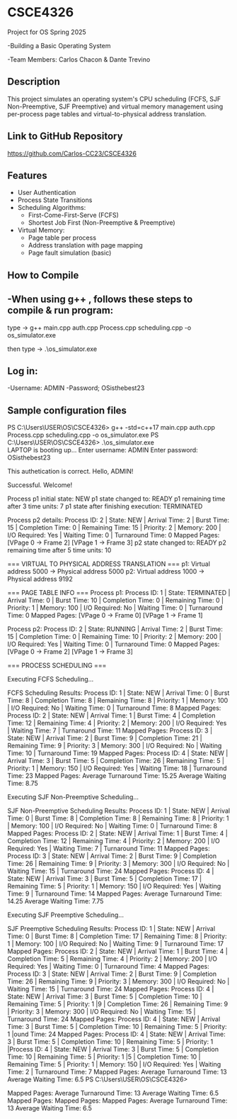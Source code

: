 # CSCE4326
Project for OS Spring 2025

-Building a Basic Operating System

-Team Members: Carlos Chacon & Dante Trevino

## Description
This project simulates an operating system's CPU scheduling (FCFS, SJF Non-Preemptive, SJF Preemptive) and virtual memory management using per-process page tables and virtual-to-physical address translation.

## Link to GitHub Repository
https://github.com/Carlos-CC23/CSCE4326

## Features
- User Authentication
- Process State Transitions
- Scheduling Algorithms:
  - First-Come-First-Serve (FCFS)
  - Shortest Job First (Non-Preemptive & Preemptive)
- Virtual Memory:
  - Page table per process
  - Address translation with page mapping
  - Page fault simulation (basic)

## How to Compile

-When using g++ , follows these steps to compile & run program:
-
type -> g++ main.cpp auth.cpp Process.cpp scheduling.cpp -o os_simulator.exe
  
  then type -> .\os_simulator.exe

  
## Log in:
-Username: ADMIN
-Password; OSisthebest23

## Sample configuration files
PS C:\Users\USER\OS\CSCE4326> g++ -std=c++17 main.cpp auth.cpp Process.cpp scheduling.cpp -o os_simulator.exe
PS C:\Users\USER\OS\CSCE4326> .\os_simulator.exe           
LAPTOP is booting up...
Enter username: ADMIN
Enter password: OSisthebest23

This authetication is correct. Hello, ADMIN!

Successful. Welcome!

Process p1 initial state: NEW
p1 state changed to: READY
p1 remaining time after 3 time units: 7
p1 state after finishing execution: TERMINATED

Process p2 details:
Process ID: 2 | State: NEW | Arrival Time: 2 | Burst Time: 15 | Completion Time: 0 | Remaining Time: 15 | Priority: 2 | Memory: 200 | I/O Required: Yes | Waiting Time: 0 | Turnaround Time: 0
Mapped Pages: [VPage 0 -> Frame 2] [VPage 1 -> Frame 3] 
p2 state changed to: READY
p2 remaining time after 5 time units: 10

=== VIRTUAL TO PHYSICAL ADDRESS TRANSLATION ===
p1: Virtual address 5000 -> Physical address 5000
p2: Virtual address 1000 -> Physical address 9192

=== PAGE TABLE INFO ===
Process p1:
Process ID: 1 | State: TERMINATED | Arrival Time: 0 | Burst Time: 10 | Completion Time: 0 | Remaining Time: 0 | Priority: 1 | Memory: 100 | I/O Required: No | Waiting Time: 0 | Turnaround Time: 0
Mapped Pages: [VPage 0 -> Frame 0] [VPage 1 -> Frame 1]    

Process p2:
Process ID: 2 | State: RUNNING | Arrival Time: 2 | Burst Time: 15 | Completion Time: 0 | Remaining Time: 10 | Priority: 2 | Memory: 200 | I/O Required: Yes | Waiting Time: 0 | Turnaround Time: 0
Mapped Pages: [VPage 0 -> Frame 2] [VPage 1 -> Frame 3]    

=== PROCESS SCHEDULING ===

Executing FCFS Scheduling...

FCFS Scheduling Results:
Process ID: 1 | State: NEW | Arrival Time: 0 | Burst Time: 8 | Completion Time: 8 | Remaining Time: 8 | Priority: 1 | Memory: 100 | I/O Required: No | Waiting Time: 0 | Turnaround Time: 8
Mapped Pages:
Process ID: 2 | State: NEW | Arrival Time: 1 | Burst Time: 4 | Completion Time: 12 | Remaining Time: 4 | Priority: 2 | Memory: 200 | I/O Required: Yes | Waiting Time: 7 | Turnaround Time: 11
Mapped Pages:
Process ID: 3 | State: NEW | Arrival Time: 2 | Burst Time: 9 | Completion Time: 21 | Remaining Time: 9 | Priority: 3 | Memory: 300 | I/O Required: No | Waiting Time: 10 | Turnaround Time: 19
Mapped Pages:
Process ID: 4 | State: NEW | Arrival Time: 3 | Burst Time: 5 | Completion Time: 26 | Remaining Time: 5 | Priority: 1 | Memory: 150 | I/O Required: Yes | Waiting Time: 18 | Turnaround Time: 23
Mapped Pages:
Average Turnaround Time: 15.25
Average Waiting Time: 8.75

Executing SJF Non-Preemptive Scheduling...

SJF Non-Preemptive Scheduling Results:
Process ID: 1 | State: NEW | Arrival Time: 0 | Burst Time: 8 | Completion Time: 8 | Remaining Time: 8 | Priority: 1 | Memory: 100 | I/O Required: No | Waiting Time: 0 | Turnaround Time: 8
Mapped Pages:
Process ID: 2 | State: NEW | Arrival Time: 1 | Burst Time: 4 | Completion Time: 12 | Remaining Time: 4 | Priority: 2 | Memory: 200 | I/O Required: Yes | Waiting Time: 7 | Turnaround Time: 11
Mapped Pages:
Process ID: 3 | State: NEW | Arrival Time: 2 | Burst Time: 9 | Completion Time: 26 | Remaining Time: 9 | Priority: 3 | Memory: 300 | I/O Required: No | Waiting Time: 15 | Turnaround Time: 24
Mapped Pages:
Process ID: 4 | State: NEW | Arrival Time: 3 | Burst Time: 5 | Completion Time: 17 | Remaining Time: 5 | Priority: 1 | Memory: 150 | I/O Required: Yes | Waiting Time: 9 | Turnaround Time: 14
Mapped Pages:
Average Turnaround Time: 14.25
Average Waiting Time: 7.75

Executing SJF Preemptive Scheduling...

SJF Preemptive Scheduling Results:
Process ID: 1 | State: NEW | Arrival Time: 0 | Burst Time: 8 | Completion Time: 17 | Remaining Time: 8 | Priority: 1 | Memory: 100 | I/O Required: No | Waiting Time: 9 | Turnaround Time: 17
Mapped Pages:
Process ID: 2 | State: NEW | Arrival Time: 1 | Burst Time: 4 | Completion Time: 5 | Remaining Time: 4 | Priority: 2 | Memory: 200 | I/O Required: Yes | Waiting Time: 0 | Turnaround Time: 4
Mapped Pages:
Process ID: 3 | State: NEW | Arrival Time: 2 | Burst Time: 9 | Completion Time: 26 | Remaining Time: 9 | Priority: 3 | Memory: 300 | I/O Required: No | Waiting Time: 15 | Turnaround Time: 24
Mapped Pages:
Process ID: 4 | State: NEW | Arrival Time: 3 | Burst Time: 5 | Completion Time: 10 | Remaining Time: 5 | Priority: 1 |9 | Completion Time: 26 | Remaining Time: 9 | Priority: 3 | Memory: 300 | I/O Required: No | Waiting Time: 15 | Turnaround Time: 24
Mapped Pages:
Process ID: 4 | State: NEW | Arrival Time: 3 | Burst Time: 5 | Completion Time: 10 | Remaining Time: 5 | Priority: 1 |ound Time: 24
Mapped Pages:
Process ID: 4 | State: NEW | Arrival Time: 3 | Burst Time: 5 | Completion Time: 10 | Remaining Time: 5 | Priority: 1 |Process ID: 4 | State: NEW | Arrival Time: 3 | Burst Time: 5 | Completion Time: 10 | Remaining Time: 5 | Priority: 1 |5 | Completion Time: 10 | Remaining Time: 5 | Priority: 1 | Memory: 150 | I/O Required: Yes | Waiting Time: 2 | Turnaround Time: 7
Mapped Pages:
Average Turnaround Time: 13
Average Waiting Time: 6.5
PS C:\Users\USER\OS\CSCE4326>

Mapped Pages:
Average Turnaround Time: 13
Average Waiting Time: 6.5
Mapped Pages:
Mapped Pages:
Mapped Pages:
Average Turnaround Time: 13
Average Waiting Time: 6.5



